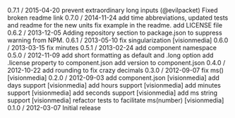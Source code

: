 0.7.1 / 2015-04-20
prevent extraordinary long inputs (@evilpacket)
Fixed broken readme link
0.7.0 / 2014-11-24
add time abbreviations, updated tests and readme for the new units
fix example in the readme.
add LICENSE file
0.6.2 / 2013-12-05
Adding repository section to package.json to suppress warning from NPM.
0.6.1 / 2013-05-10
fix singularization [visionmedia]
0.6.0 / 2013-03-15
fix minutes
0.5.1 / 2013-02-24
add component namespace
0.5.0 / 2012-11-09
add short formatting as default and .long option
add .license property to component.json
add version to component.json
0.4.0 / 2012-10-22
add rounding to fix crazy decimals
0.3.0 / 2012-09-07
fix ms(<String>) [visionmedia]
0.2.0 / 2012-09-03
add component.json [visionmedia]
add days support [visionmedia]
add hours support [visionmedia]
add minutes support [visionmedia]
add seconds support [visionmedia]
add ms string support [visionmedia]
refactor tests to facilitate ms(number) [visionmedia]
0.1.0 / 2012-03-07
Initial release